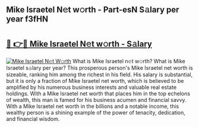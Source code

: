 ## Mike Israetel N𝚎t w𝚘rth - Part-esN S𝚊lary per year f3fHN

# <h2><a href="http://gc2aze9.nevu.top/?p=Mike+Israetel">🔗 👉🔴 Mike Israetel N𝚎t w𝚘rth - S𝚊lary</a></h2>

[![Mike Israetel N𝚎t W𝚘rth](https://i.imgur.com/Oavwk0R.jpeg)](http://gc2aze9.nevu.top/?p=Mike+Israetel)
What is Mike Israetel n𝚎t w𝚘rth? What is Mike Israetel s𝚊lary per year?
This prosperous person's Mike Israetel net worth is sizeable, ranking him among the richest in his field. His salary is substantial, but it is only a fraction of Mike Israetel net worth, which is believed to be amplified by his numerous business interests and valuable real estate holdings. With a Mike Israetel net worth that places him in the top echelons of wealth, this man is famed for his business acumen and financial savvy. With a Mike Israetel net worth in the billions and a notable income, this wealthy person is a shining example of the power of tenacity, dedication, and financial wisdom.
